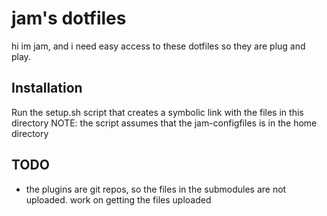 # jam's dotfiles

hi im jam, and i need easy access to these dotfiles so they are plug and play.

## Installation

Run the setup.sh script that creates a symbolic link with the files in this directory
NOTE: the script assumes that the jam-configfiles is in the home directory

## TODO
- the plugins are git repos, so the files in the submodules are not uploaded. work on getting the files uploaded 
